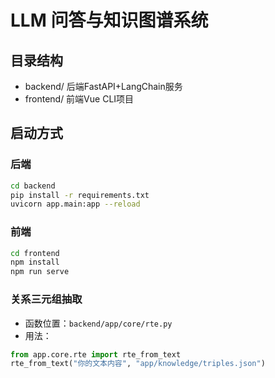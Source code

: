 # LLM 问答与知识图谱系统

## 目录结构
- backend/  后端FastAPI+LangChain服务
- frontend/ 前端Vue CLI项目

## 启动方式

### 后端
```bash
cd backend
pip install -r requirements.txt
uvicorn app.main:app --reload
```

### 前端
```bash
cd frontend
npm install
npm run serve
```

### 关系三元组抽取
- 函数位置：`backend/app/core/rte.py`
- 用法：
```python
from app.core.rte import rte_from_text
rte_from_text("你的文本内容", "app/knowledge/triples.json")
``` 